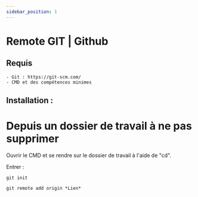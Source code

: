 ```yaml
---
sidebar_position: 1
---
```


# Remote GIT | Github
## Requis 
    - Git : https://git-scm.com/
    - CMD et des compétences minimes

## Installation :

# Depuis un dossier de travail à ne pas supprimer

Ouvrir le CMD et se rendre sur le dossier de travail à l'aide de "cd".

Entrer :

```shell
git init

git remote add origin *Lien*
```
